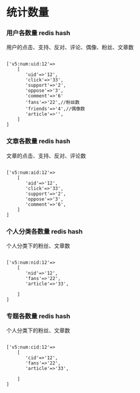 # 统计数量


### 用户各数量 redis hash
用户的点击、支持、反对、评论、偶像、粉丝、文章数

```

['v5:num:uid:12'=>
    [
       'uid'=>'12',
       'click'=>'33',
       'support'=>'2',
       'oppose'=>'3',
       'comment'=>'6'
       'fans'=>'22',//粉丝数
       'friends'=>'4',//偶像数
       'article'=>'',
    ]
]

```

### 文章各数量 redis hash
文章的点击、支持、反对、评论数

```

['v5:num:aid:12'=>
    [
       'aid'=>'12',
       'click'=>'33',
       'support'=>'2',
       'oppose'=>'3',
       'comment'=>'6',
    ]
]

```

### 个人分类各数量 redis hash
个人分类下的粉丝、文章数

```

['v5:num:nid:12'=>
    [
       'nid'=>'12',
       'fans'=>'22',
       'article'=>'33',
       
    ]
]

```


### 专题各数量 redis hash
个人分类下的粉丝、文章数

```

['v5:num:cid:12'=>
    [
       'cid'=>'12',
       'fans'=>'22',
       'article'=>'33',
       
    ]
]

```